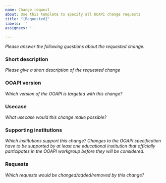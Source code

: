 ```yaml
---
name: Change request
about: Use this template to specify all OOAPI change requests
title: "[Requested]"
labels: ''
assignees: ''

---
```


*Please answer the following questions about the requested change.*

### Short description
*Please give a short description of the requested change*

### OOAPI version
*Which version of the OOAPI is targeted with this change?*

### Usecase
*What usecase would this change make possible?*

### Supporting institutions
*Which institutions support this change? Changes to the OOAPI specification have to be supported by at least one educational institution that officially participates in the OOAPI workgroup before they will be considered.*

### Requests
*Which requests would be changed/added/removed by this change?*
